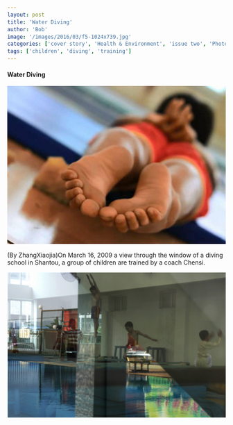 ```yaml
---
layout: post
title: 'Water Diving'
author: 'Bob'
image: '/images/2016/03/f5-1024x739.jpg'
categories: ['cover story', 'Health & Environment', 'issue two', 'Photo Feature', '未分类']
tags: ['children', 'diving', 'training']
---
```


#### Water Diving

![water diving](/images/2016/03/f5-1024x739.jpg)

(By ZhangXiaojia)On March 16, 2009 a view through the window of a diving school in Shantou, a group of children are trained by a coach Chensi.

![water diving](/images/2016/03/C4869103-362E-416E-BA0B-DAF033D14F2E.png)
